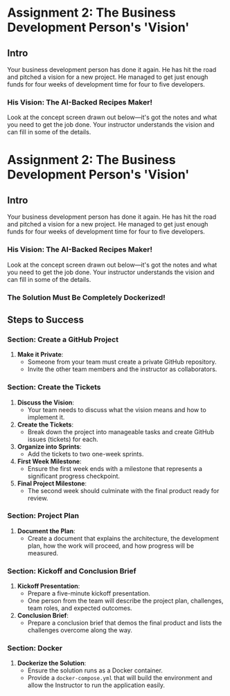 # Assignment 2: The Business Development Person's 'Vision'

## Intro

Your business development person has done it again. He has hit the road and pitched a vision for a new project. He managed to get just enough funds for four weeks of development time for four to five developers.

### His Vision: The AI-Backed Recipes Maker!

Look at the concept screen drawn out below—it's got the notes and what you need to get the job done. Your instructor understands the vision and can fill in some of the details.
# Assignment 2: The Business Development Person's 'Vision'

## Intro

Your business development person has done it again. He has hit the road and pitched a vision for a new project. He managed to get just enough funds for four weeks of development time for four to five developers.

### His Vision: The AI-Backed Recipes Maker!

Look at the concept screen drawn out below—it's got the notes and what you need to get the job done. Your instructor understands the vision and can fill in some of the details.

### The Solution Must Be Completely Dockerized!

## Steps to Success

### Section: Create a GitHub Project

1. **Make it Private**: 
   - Someone from your team must create a private GitHub repository.
   - Invite the other team members and the instructor as collaborators.

### Section: Create the Tickets

1. **Discuss the Vision**:
   - Your team needs to discuss what the vision means and how to implement it.
2. **Create the Tickets**:
   - Break down the project into manageable tasks and create GitHub issues (tickets) for each.
3. **Organize into Sprints**:
   - Add the tickets to two one-week sprints.
4. **First Week Milestone**:
   - Ensure the first week ends with a milestone that represents a significant progress checkpoint.
5. **Final Project Milestone**:
   - The second week should culminate with the final product ready for review.

### Section: Project Plan

1. **Document the Plan**:
   - Create a document that explains the architecture, the development plan, how the work will proceed, and how progress will be measured.

### Section: Kickoff and Conclusion Brief

1. **Kickoff Presentation**:
   - Prepare a five-minute kickoff presentation.
   - One person from the team will describe the project plan, challenges, team roles, and expected outcomes.
2. **Conclusion Brief**:
   - Prepare a conclusion brief that demos the final product and lists the challenges overcome along the way.

### Section: Docker

1. **Dockerize the Solution**:
   - Ensure the solution runs as a Docker container.
   - Provide a `docker-compose.yml` that will build the environment and allow the Instructor to run the application easily.
